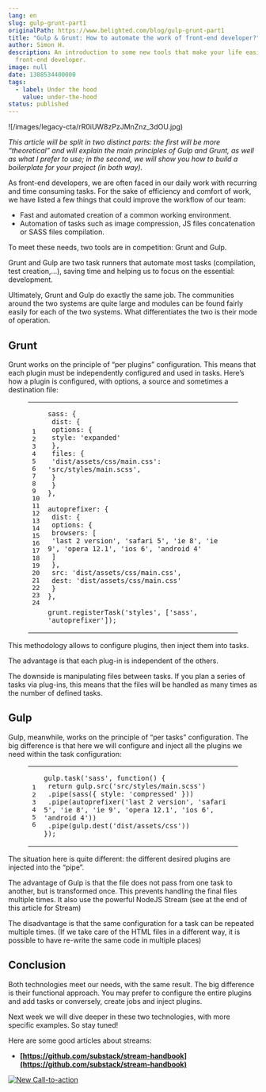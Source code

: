 ```yaml
---
lang: en
slug: gulp-grunt-part1
originalPath: https://www.belighted.com/blog/gulp-grunt-part1
title: "Gulp & Grunt: How to automate the work of front-end developer?"
author: Simon H.
description: An introduction to some new tools that make your life easier as a
  front-end developer.
image: null
date: 1388534400000
tags:
  - label: Under the hood
    value: under-the-hood
status: published
---
```

![/images/legacy-cta/rR0iUW8zPzJMnZnz_3dOU.jpg)

_This article will be split in two distinct parts: the first will be more “theoretical” and will explain the main principles of Gulp and Grunt, as well as what I prefer to use; in the second, we will show you how to build a boilerplate for your project (in both way)._

As front-end developers, we are often faced in our daily work with recurring and time consuming tasks. For the sake of efficiency and comfort of work, we have listed a few things that could improve the workflow of our team:

*   Fast and automated creation of a common working environment.
*   Automation of tasks such as image compression, JS files concatenation or SASS files compilation.

To meet these needs, two tools are in competition: Grunt and Gulp.

Grunt and Gulp are two task runners that automate most tasks (compilation, test creation,…), saving time and helping us to focus on the essential: development.

Ultimately, Grunt and Gulp do exactly the same job. The communities around the two systems are quite large and modules can be found fairly easily for each of the two systems. What differentiates the two is their mode of operation.

Grunt
-----

Grunt works on the principle of “per plugins” configuration. This means that each plugin must be independently configured and used in tasks. Here’s how a plugin is configured, with options, a source and sometimes a destination file:

<figure class="code"><div class="highlight"><table><tbody><tr><td class="gutter"><pre class="line-numbers"><span class="line-number">1</span>
<span class="line-number">2</span>
<span class="line-number">3</span>
<span class="line-number">4</span>
<span class="line-number">5</span>
<span class="line-number">6</span>
<span class="line-number">7</span>
<span class="line-number">8</span>
<span class="line-number">9</span>
<span class="line-number">10</span>
<span class="line-number">11</span>
<span class="line-number">12</span>
<span class="line-number">13</span>
<span class="line-number">14</span>
<span class="line-number">15</span>
<span class="line-number">16</span>
<span class="line-number">17</span>
<span class="line-number">18</span>
<span class="line-number">19</span>
<span class="line-number">20</span>
<span class="line-number">21</span>
<span class="line-number">22</span>
<span class="line-number">23</span>
<span class="line-number">24</span>
</pre></td><td class="code"><pre><code class="undefined"><span class="line">sass: {
</span><span class="line"> dist: {
</span><span class="line"> options: {
</span><span class="line"> style: 'expanded'
</span><span class="line"> },
</span><span class="line"> files: {
</span><span class="line"> 'dist/assets/css/main.css': 'src/styles/main.scss',
</span><span class="line"> }
</span><span class="line"> }
</span><span class="line">},
</span><span class="line">
</span><span class="line">autoprefixer: {
</span><span class="line"> dist: {
</span><span class="line"> options: {
</span><span class="line"> browsers: [
</span><span class="line"> 'last 2 version', 'safari 5', 'ie 8', 'ie 9', 'opera 12.1', 'ios 6', 'android 4'
</span><span class="line"> ]
</span><span class="line"> },
</span><span class="line"> src: 'dist/assets/css/main.css',
</span><span class="line"> dest: 'dist/assets/css/main.css'
</span><span class="line"> }
</span><span class="line">},
</span><span class="line">
</span><span class="line">grunt.registerTask('styles', ['sass', 'autoprefixer']);</span></code></pre></td></tr></tbody></table></div></figure>

This methodology allows to configure plugins, then inject them into tasks.

The advantage is that each plug-in is independent of the others.

The downside is manipulating files between tasks. If you plan a series of tasks via plug-ins, this means that the files will be handled as many times as the number of defined tasks.

Gulp
----

Gulp, meanwhile, works on the principle of “per tasks” configuration. The big difference is that here we will configure and inject all the plugins we need within the task configuration:

<figure class="code"><div class="highlight"><table><tbody><tr><td class="gutter"><pre class="line-numbers"><span class="line-number">1</span>
<span class="line-number">2</span>
<span class="line-number">3</span>
<span class="line-number">4</span>
<span class="line-number">5</span>
<span class="line-number">6</span>
</pre></td><td class="code"><pre><code class="ruby"><span class="line">gulp.task(<span class="string">'sass'</span>, function() {
</span><span class="line"> <span class="keyword">return</span> gulp.src(<span class="string">'src/styles/main.scss'</span>)
</span><span class="line"> .pipe(sass({ style<span class="symbol">:</span> <span class="string">'compressed'</span> }))
</span><span class="line"> .pipe(autoprefixer(<span class="string">'last 2 version'</span>, <span class="string">'safari 5'</span>, <span class="string">'ie 8'</span>, <span class="string">'ie 9'</span>, <span class="string">'opera 12.1'</span>, <span class="string">'ios 6'</span>, <span class="string">'android 4'</span>))
</span><span class="line"> .pipe(gulp.dest(<span class="string">'dist/assets/css'</span>))
</span><span class="line">});</span></code></pre></td></tr></tbody></table></div></figure>

The situation here is quite different: the different desired plugins are injected into the “pipe”.

The advantage of Gulp is that the file does not pass from one task to another, but is transformed once. This prevents handling the final files multiple times. It also use the powerful NodeJS Stream (see at the end of this article for Stream)

The disadvantage is that the same configuration for a task can be repeated multiple times. (If we take care of the HTML files in a different way, it is possible to have re-write the same code in multiple places)

Conclusion
----------

Both technologies meet our needs, with the same result. The big difference is their functional approach. You may prefer to configure the entire plugins and add tasks or conversely, create jobs and inject plugins.

Next week we will dive deeper in these two technologies, with more specific examples. So stay tuned!

Here are some good articles about streams:

*   **[https://github.com/substack/stream-handbook](https://github.com/substack/stream-handbook)**

[![New Call-to-action](/images/legacy-cta/UPTtKvQU_5rjKfQJ1Qjwk.png)](https://cta-redirect.hubspot.com/cta/redirect/1684659/fb3606cc-cc1b-47d0-ae85-2c9f69837fe2)